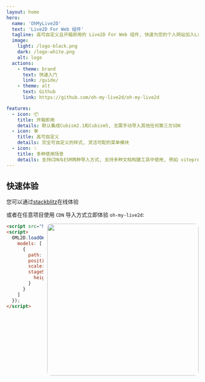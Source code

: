 ```yaml
---
layout: home
hero:
  name: 'OhMyLive2D'
  text: 'Live2D For Web 组件'
  tagline: 高可自定义且开箱即用的 Live2D For Web 组件, 快速为您的个人网站加入Live2D看板娘
  image:
    light: /logo-black.png
    dark: /logo-white.png
    alt: logo
  actions:
    - theme: brand
      text: 快速入门
      link: /guide/
    - theme: alt
      text: Github
      link: https://github.com/oh-my-live2d/oh-my-live2d

features:
  - icon: 📦
    title: 开箱即用   ️
    details: 默认集成Cubism2.1和Cubism5, 无需手动导入其他任何第三方SDK
  - icon: 🛠️
    title: 高可自定义
    details: 完全可自定义的样式, 灵活可配的菜单模块
  - icon: 💡
    title: 多种使用场景
    details: 支持CDN与ESM两种导入方式, 支持多种文档构建工具中使用, 例如 vitepress、vuepress
---
```


## 快速体验

您可以通过[stackblitz](https://stackblitz.com/edit/vitejs-vite-shccpw?file=main.js)在线体验

或者在任意项目使用 `CDN` 导入方式立即体验 `oh-my-live2d`:

<img align="right" style="margin-left:10px;border-radius: 10px;height:397px" src="https://loclink-1259720482.cos.ap-beijing.myqcloud.com/image/%E5%BD%95%E5%B1%8F2024-03-21%2023.18.31.gif"/>

```html
<script src="https://unpkg.com/oh-my-live2d@latest"></script>
<script>
  OML2D.loadOml2d({
    models: [
      {
        path: 'https://model.oml2d.com/HK416-1-normal/model.json',
        position: [0, 60],
        scale: 0.08,
        stageStyle: {
          height: 450
        }
      }
    ]
  });
</script>
```
